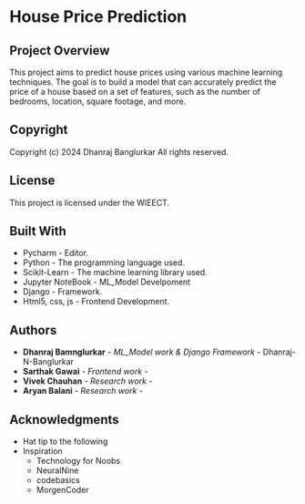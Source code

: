 # House Price Prediction

## Project Overview
This project aims to predict house prices using various machine learning techniques.
The goal is to build a model that can accurately predict the price of a house based on
a set of features, such as the number of bedrooms, location, square footage, and more.

## Copyright
Copyright (c) 2024 Dhanraj Banglurkar
All rights reserved.

## License
This project is licensed under the WIEECT.

## Built With
* Pycharm - Editor.
* Python - The programming language used.
* Scikit-Learn - The machine learning library used.
* Jupyter NoteBook - ML_Model Develpoment
* Django - Framework.
* Html5, css, js - Frontend Development.

## Authors
* **Dhanraj Bamnglurkar** - *ML_Model work & Django Framework* - Dhanraj-N-Banglurkar
* **Sarthak Gawai** - *Frontend work* -
* **Vivek Chauhan** - *Research work* -
* **Aryan  Balani** - *Research work* -

## Acknowledgments
* Hat tip to the following 
* Inspiration
  - Technology for Noobs
  - NeuralNine
  - codebasics
  - MorgenCoder
